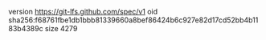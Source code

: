version https://git-lfs.github.com/spec/v1
oid sha256:f68761fbe1db1bbb81339660a8bef86424b6c927e82d17cd52bb4b1183b4389c
size 4279
